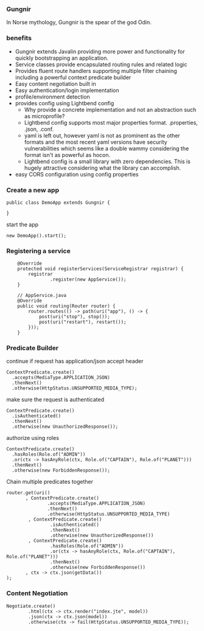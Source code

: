 ### Gungnir
In Norse mythology, Gungnir is the spear of the god Odin.

### benefits
- Gungnir extends Javalin providing more power and functionality for quickly bootstrapping an application. 
- Service classes provide encapsulated routing rules and related logic
- Provides fluent route handlers supporting multiple filter chaining including a powerful context predicate builder
- Easy content negotiation built in
- Easy authentication/login implementation
- profile/environment detection
- provides config using Lightbend config
  - Why provide a concrete implementation and not an abstraction such as microprofile?
  - Lightbend config supports most major properties format. .properties, .json, .conf. 
  - yaml is left out, however yaml is not as prominent as the other formats and the most recent yaml versions have security vulnerabilities which seems like a double wammy considering the format isn't as powerful as hocon. 
  - Lightbend config is a small library with zero dependencies. This is hugely attractive considering what the library can accomplish.
- easy CORS configuration using config properties

### Create a new app
``` 
public class DemoApp extends Gungnir {

}
```

start the app
```
new DemoApp().start(); 
```


### Registering a service
``` 
    @Override
    protected void registerServices(ServiceRegistrar registrar) {
        registrar
                .register(new AppService());
    }
   
    // AppService.java 
    @Override
    public void routing(Router router) {
        router.routes(() -> path(uri("app"), () -> {
            post(uri("stop"), stop());
            post(uri("restart"), restart());
        }));
    }
```

### Predicate Builder
continue if request has application/json accept header
```
ContextPredicate.create()
  .accepts(MediaType.APPLICATION_JSON)
  .thenNext()
  .otherwise(HttpStatus.UNSUPPORTED_MEDIA_TYPE);
```

make sure the request is authenticated
```
ContextPredicate.create()
  .isAuthenticated()
  .thenNext()
  .otherwise(new UnauthorizedResponse());
```

authorize using roles
```
ContextPredicate.create()
  .hasRoles(Role.of("ADMIN"))
  .or(ctx -> hasAnyRole(ctx, Role.of("CAPTAIN"), Role.of("PLANET")))
  .thenNext()
  .otherwise(new ForbiddenResponse());
```

Chain multiple predicates together
```
router.get(uri()
       , ContextPredicate.create()
               .accepts(MediaType.APPLICATION_JSON)
               .thenNext()
               .otherwise(HttpStatus.UNSUPPORTED_MEDIA_TYPE)
        , ContextPredicate.create()
                .isAuthenticated()
                .thenNext()
                .otherwise(new UnauthorizedResponse())
        , ContextPredicate.create()
                .hasRoles(Role.of("ADMIN"))
                .or(ctx -> hasAnyRole(ctx, Role.of("CAPTAIN"), Role.of("PLANET")))
                .thenNext()
                .otherwise(new ForbiddenResponse())
       , ctx -> ctx.json(getData())
);
```

### Content Negotiation
```
Negotiate.create()
        .html(ctx -> ctx.render("index.jte", model))
        .json(ctx -> ctx.json(model))
        .otherwise(ctx -> fail(HttpStatus.UNSUPPORTED_MEDIA_TYPE));
```